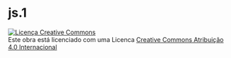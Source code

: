 # js.1

<a rel="license" href="http://creativecommons.org/licenses/by/4.0/"><img alt="Licença Creative Commons" style="border-width:0" src="https://i.creativecommons.org/1/by/4.0/88x31.png" /></a><br />Este obra está licenciado com uma Licenca <a rel="license" href="http://creativecommons.org/licenses/by/4.0/">Creative Commons Atribuição 4.0 Internacional</a>
